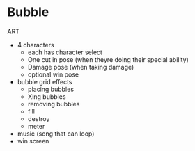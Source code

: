 # Bubble
 
 ART
- 4 characters
    - each has character select
    - One cut in pose (when theyre doing their special ability)
    - Damage pose (when taking damage)
    - optional win pose
- bubble grid effects
    - placing bubbles
    - Xing bubbles
    - removing bubbles
    - fill
    - destroy
    - meter
- music (song that can loop)
- win screen
 